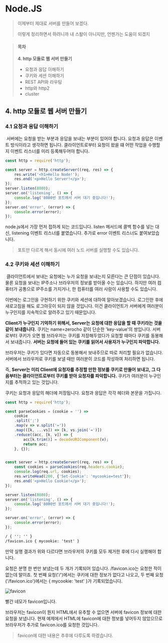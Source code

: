 # Node.JS

> 이제부터 제대로 서버를 만들어 보겠다.
>
> 이렇게 정리하면서 하려니까 내 스퇄이 아니지만, 언젠가는 도움이 되겠지

> #### 목차
>
> **4. http 모듈로 웹 서버 만들기**
>
> + 요청과 응답 이해하기
> + 쿠키와 세션 이해하기
> + REST API와 라우팅
> + http와 http2
> + cluster

## 4. http 모듈로 웹 서버 만들기

### 4.1 요청과 응답 이해하기

​	서버에는 요청을 받는 부분과 응답을 보내는 부분이 있어야 합니다. 요청과 응답은 이벤트 방식이라고 생각하면 됩니다. 클라이언트로부터 요청이 왔을 떄 어떤 작업을 수행할지 이벤트 리스너를 미리 등록해두어야 합니다.

~~~javascript
const http = require('http');

const server = http.createServer((req, res) => {
    res.write('<h1>Hello Node!');
    res.end('<p>Hello Server!</p>');
});
server.listen(8080);
server.on('listening', () => {
    console.log('8080번 포트에서 서버 대기 중입니다!');
});
server.on('error', (error) => {
    console.error(error);
});
~~~

node.js에서 가장 먼저 접하게 되는 코드입니다. listen 메서드에 콜백 함수를 넣는 대신, listening 이벤트 리스너를 붙였습니다. 추가로 error 이벤트 리스너도 붙여보았습니다.

> 포트만 다르게 해서 동시에 여러 노드 서버를 실행할 수도 있습니다.

### 4.2 쿠키와 세션 이해하기

​	클라이언트에서 보내는 요청에는 누가 요청을 보내는지 모른다는 큰 단점이 있습니다. 물론 요청을 보내는 IP주소나 브라우저의 정보를 받아올 수는 있습니다. 하지만 여러 컴퓨터가 공통으로 IP주소를 가지거나, 한 컴퓨터를 여러 사람이 사용할 수도 있습니다.

이번에는 로그인을 구현하기 위한 쿠키와 세션에 대하여 알아보겠습니다. 로그인한 후에 새로고침을 해도 로그아웃이 되지 않을 것입니다. 이건 클라이언트가 서버에게 여러분이 누구인지를 지속적으로 알려주고 있기 때문입니다.

**Client가 누구인지 기억하기 위해서, Server는 요청에 대한 응답을 할 때 쿠키라는 것을 같이 보내줍니다.** 쿠키는 name=zerocho 같이 단순한 'key-value'의 쌍입니다. 서버로부터 쿠키가 오면 웹 브라우저는 쿠키를 저장해두었다가 요청할 때마다 쿠키를 동봉해서 보내줍니다. 
**서버는 요청에 들어 있는 쿠키를 읽어서 사용자가 누구인지 파악합니다.**

브라우저는 쿠키가 있다면 자동으로 동봉해서 보내주므로 따로 처리할 필요가 없습니다. 서버에서 브라우저로 쿠키를 보낼 때만 여러분이 코드를 작성하여 처리하면 됩니다.

즉, **Server는 미리 Client에 요청자를 추정할 만한 정보를 쿠키로 만들어 보내고, 그 다음부터는 클라이언트로부터 쿠키를 받아 요청자를 파악합니다.** 쿠키가 여러분이 누구인지를 추적하고 있는 것입니다. 

쿠키는 요청과 응답의 해더에 저장됩니다. 요청과 응답은 각각 헤더와 본문을 가집니다. 

~~~javascript
const http = require('http');

const parseCookies = (cookie = '') =>
    cookie
    .split(';')
    .map(v => v.split('='))
    .map(([k, ...vs]) => [k, vs.join('=')])
    .reduce((acc, [k, v]) => {
        acc[k.trim()] = decodeURIComponent(v);
        return acc;
    }, {});


const server = http.createServer((req, res) => {
    const cookies = parseCookies(req.headers.cookie);
    console.log(req.url, cookies);
    res.writeHead(200, {'Set-Cookie': 'mycookie=test'});
    res.end('<p>Hello Cookie!</p>');   
});

server.listen(8080);
server.on('listening', () => {
    console.log('8080번 포트에서 서버 대기 중입니다!');
});

server.on('error', (error) => {
    console.error(error);
});
~~~

```html
/ { '': '' }
/favicon.ico { mycookie: 'test' }
```

만약 실행 결과가 위와 다르다면 브라우저의 쿠키를 모두 제거한 후에 다시 실행해야 합니다.

요청은 분명 한 번만 보냈는데 두 개가 기록되어 있습니다. /favicon.ico는 요청한 적이 없는데 말이죠. 첫 번째 요청('/')에서는 쿠키에 대한 정보가 없다고 나오고, 두 번째 요청('/favicon.ico')에서는 { mycookie: 'test' }가 기록되었습니다.

![favicon](C:\Users\koomg\Documents\BOOK\nodejs_img\favicon.PNG)

빨간 네모가 favicon입니다.

브라우저는 favicon이 뭔지 HTML에서 유추할 수 없으면 서버에 favicon 정보에 대한 요청을 보냅니다. 현재 예제에서 HTML에 favicon에 대한 정보를 넣어두지 않았으므로 브라우저가 추가로 favicon.ico를 요청한 것입니다. 

> favicon에 대한 내용은 추후에 다루도록 하겠습니다.

